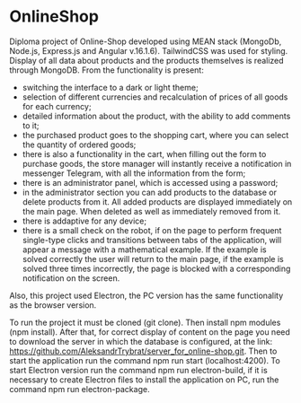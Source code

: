 # OnlineShop

Diploma project of Online-Shop developed using MEAN stack 
(MongoDb, Node.js, Express.js and Angular v.16.1.6). TailwindCSS was used for styling.
Display of all data about products and the products themselves is realized through MongoDB.
From the functionality is present:
- switching the interface to a dark or light theme;
- selection of different currencies and recalculation of prices of all goods for each currency;
- detailed information about the product, with the ability to add comments to it;
- the purchased product goes to the shopping cart, where you can select the quantity of ordered goods;
- there is also a functionality in the cart, when filling out the form to purchase goods, the store manager will instantly receive a notification in messenger Telegram, with all the information from the form;
- there is an administrator panel, which is accessed using a password;
- in the administrator section you can add products to the database or delete products from it. All added products are displayed immediately on the main page. When deleted as well as immediately removed from it.
- there is addaptive for any device;
- there is a small check on the robot, if on the page to perform frequent single-type clicks and transitions between tabs of the application, will appear a message with a mathematical example. If the example is solved correctly the user will return to the main page, if the example is solved three times incorrectly, the page is blocked with a corresponding notification on the screen.

Also, this project used Electron, the PC version has the same functionality as the browser version.

To run the project it must be cloned (git clone).
Then install npm modules (npm install).
After that, for correct display of content on the page you need to download the server in which the database is configured, at the link: https://github.com/AleksandrTrybrat/server_for_online-shop.git.
Then to start the application run the command npm run start (localhost:4200).
To start Electron version run the command npm run electron-build, if it is necessary to create Electron files to install the application on PC, run the command npm run electron-package.
